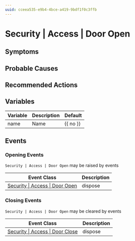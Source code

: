 ```yaml
---
uuid: cceea535-e9b4-4bce-a419-9bdf1f0c3ffb
---
```

# Security | Access | Door Open

## Symptoms

## Probable Causes

## Recommended Actions

## Variables

| Variable | Description | Default  |
| -------- | ----------- | -------- |
| name     | Name        | {{ no }} |

## Events

### Opening Events
`Security | Access | Door Open` may be raised by events

| Event Class                                                                                   | Description |
| --------------------------------------------------------------------------------------------- | ----------- |
| [Security \| Access \| Door Open](ref://event-classes-reference/security/access/door-open.md) | dispose     |

### Closing Events
`Security | Access | Door Open` may be cleared by events

| Event Class                                                                                     | Description |
| ----------------------------------------------------------------------------------------------- | ----------- |
| [Security \| Access \| Door Close](ref://event-classes-reference/security/access/door-close.md) | dispose     |
